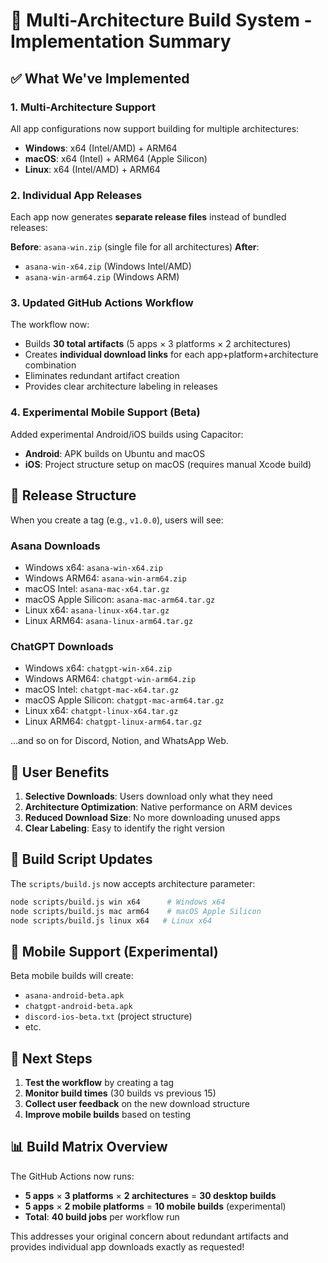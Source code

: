 # 🚀 Multi-Architecture Build System - Implementation Summary

## ✅ What We've Implemented

### 1. **Multi-Architecture Support**
All app configurations now support building for multiple architectures:

- **Windows**: x64 (Intel/AMD) + ARM64
- **macOS**: x64 (Intel) + ARM64 (Apple Silicon) 
- **Linux**: x64 (Intel/AMD) + ARM64

### 2. **Individual App Releases**
Each app now generates **separate release files** instead of bundled releases:

**Before**: `asana-win.zip` (single file for all architectures)
**After**: 
- `asana-win-x64.zip` (Windows Intel/AMD)
- `asana-win-arm64.zip` (Windows ARM)

### 3. **Updated GitHub Actions Workflow**
The workflow now:
- Builds **30 total artifacts** (5 apps × 3 platforms × 2 architectures)
- Creates **individual download links** for each app+platform+architecture combination
- Eliminates redundant artifact creation
- Provides clear architecture labeling in releases

### 4. **Experimental Mobile Support (Beta)**
Added experimental Android/iOS builds using Capacitor:
- **Android**: APK builds on Ubuntu and macOS
- **iOS**: Project structure setup on macOS (requires manual Xcode build)

## 📁 Release Structure

When you create a tag (e.g., `v1.0.0`), users will see:

### Asana Downloads
- Windows x64: `asana-win-x64.zip`
- Windows ARM64: `asana-win-arm64.zip`
- macOS Intel: `asana-mac-x64.tar.gz`
- macOS Apple Silicon: `asana-mac-arm64.tar.gz`
- Linux x64: `asana-linux-x64.tar.gz`
- Linux ARM64: `asana-linux-arm64.tar.gz`

### ChatGPT Downloads
- Windows x64: `chatgpt-win-x64.zip`
- Windows ARM64: `chatgpt-win-arm64.zip`
- macOS Intel: `chatgpt-mac-x64.tar.gz`
- macOS Apple Silicon: `chatgpt-mac-arm64.tar.gz`
- Linux x64: `chatgpt-linux-x64.tar.gz`
- Linux ARM64: `chatgpt-linux-arm64.tar.gz`

...and so on for Discord, Notion, and WhatsApp Web.

## 🎯 User Benefits

1. **Selective Downloads**: Users download only what they need
2. **Architecture Optimization**: Native performance on ARM devices
3. **Reduced Download Size**: No more downloading unused apps
4. **Clear Labeling**: Easy to identify the right version

## 🔧 Build Script Updates

The `scripts/build.js` now accepts architecture parameter:
```bash
node scripts/build.js win x64      # Windows x64
node scripts/build.js mac arm64    # macOS Apple Silicon
node scripts/build.js linux x64   # Linux x64
```

## 📱 Mobile Support (Experimental)

Beta mobile builds will create:
- `asana-android-beta.apk`
- `chatgpt-android-beta.apk`
- `discord-ios-beta.txt` (project structure)
- etc.

## 🚀 Next Steps

1. **Test the workflow** by creating a tag
2. **Monitor build times** (30 builds vs previous 15)
3. **Collect user feedback** on the new download structure
4. **Improve mobile builds** based on testing

## 📊 Build Matrix Overview

The GitHub Actions now runs:
- **5 apps** × **3 platforms** × **2 architectures** = **30 desktop builds**
- **5 apps** × **2 mobile platforms** = **10 mobile builds** (experimental)
- **Total**: **40 build jobs** per workflow run

This addresses your original concern about redundant artifacts and provides individual app downloads exactly as requested!
